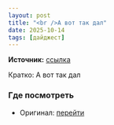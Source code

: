 ```yaml
---
layout: post
title: "<br />А вот так дал"
date: 2025-10-14
tags: [дайджест]
---
```


**Источник:** [ссылка](https://t.me/fotostoki_ru_chat/32347)

Кратко: А вот так дал

### Где посмотреть
- Оригинал: [перейти]({link})
